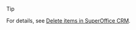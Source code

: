<!-- markdownlint-disable-file MD041 -->
> [!TIP]
> For details, see [Delete items in SuperOffice CRM][1].

<!-- Referenced links -->
[1]: ../basics/deleting-elements.md

